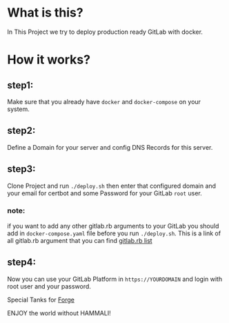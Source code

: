 # What is this?
In This Project we try to deploy production ready GitLab with docker.

# How it works?
## step1:
Make sure that you already have `docker` and `docker-compose` on your system.
## step2:
Define a Domain for your server and config DNS Records for this server.
## step3:
Clone Project and run `./deploy.sh` then enter that configured domain and your email for certbot and some Password for your GitLab `root` user.

### note:
if you want to add any other gitlab.rb arguments to your GitLab you should add in `docker-compose.yaml` file before you run `./deploy.sh`. This is a link of all gitlab.rb argument that you can find [gitlab.rb list](https://gitlab.com/gitlab-org/omnibus-gitlab/blob/master/files/gitlab-config-template/gitlab.rb.template#modal-confirm-fork-webide)

## step4:
Now you can use your GitLab Platform in `https://YOURDOMAIN` and login with root user and your password.

Special Tanks for [Forge](https://www.howtoforge.com/how-to-install-gitlab-with-docker-on-ubuntu-2004/) 

ENJOY the world without HAMMALI!
